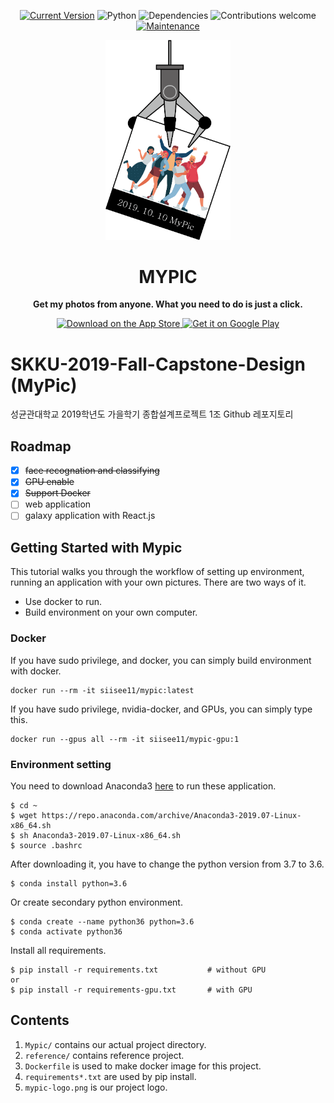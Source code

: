 <div align="center">
  
  [![Current Version](https://img.shields.io/badge/version-0.1.0-green.svg)](https://github.com/BlindedShooter/SKKU-2019-Fall-Capstone-Design)
  ![Python](https://img.shields.io/badge/python-v3.6+-blue.svg)
  ![Dependencies](https://img.shields.io/badge/dependencies-up%20to%20date-brightgreen.svg)
  ![Contributions welcome](https://img.shields.io/badge/contributions-welcome-orange.svg)
  [![Maintenance](https://img.shields.io/badge/Maintained%3F-yes-green.svg)](https://GitHub.com/BlindedShooter/SKKU-2019-Fall-Capstone-Design/graphs/commit-activity)
  
  <img alt="MyPic logo" src="Mypic-logo.png" width="200px" />

  <h1> MYPIC </h1>

  <p>
    <b>Get my photos from anyone. What you need to do is just a click.</b>
  </p>

  <a href="https://itunes.apple.com/us/app/">
    <img alt="Download on the App Store" title="App Store" src="http://i.imgur.com/0n2zqHD.png" width="140">
  </a>

  <a href="https://play.google.com/store/apps">
    <img alt="Get it on Google Play" title="Google Play" src="http://i.imgur.com/mtGRPuM.png" width="140">
  </a>

</div>

# SKKU-2019-Fall-Capstone-Design (MyPic)
성균관대학교 2019학년도 가을학기 종합설계프로젝트 1조 Github 레포지토리

## Roadmap
  - [x] ~~face recognation and classifying~~
  - [x] ~~GPU enable~~
  - [x] ~~Support Docker~~
  - [ ] web application
  - [ ] galaxy application with React.js

## Getting Started with Mypic

This tutorial walks you through the workflow of setting up environment, running an application with your own pictures.
There are two ways of it.

* Use docker to run.
* Build environment on your own computer.

### Docker

If you have sudo privilege, and docker, you can simply build environment with docker. 
```
docker run --rm -it siisee11/mypic:latest
```

If you have sudo privilege, nvidia-docker, and GPUs, you can simply type this.

```
docker run --gpus all --rm -it siisee11/mypic-gpu:1
```


### Environment setting

You need to download Anaconda3 [here](https://www.anaconda.com/distribution/) to run these application.

``` 
$ cd ~
$ wget https://repo.anaconda.com/archive/Anaconda3-2019.07-Linux-x86_64.sh
$ sh Anaconda3-2019.07-Linux-x86_64.sh
$ source .bashrc
```

After downloading it, you have to change the python version from 3.7 to 3.6. 

```
$ conda install python=3.6
```

Or create secondary python environment.

```
$ conda create --name python36 python=3.6
$ conda activate python36
```

Install all requirements.

```
$ pip install -r requirements.txt			# without GPU
or
$ pip install -r requirements-gpu.txt		# with GPU
```


## Contents

1. `Mypic/` contains our actual project directory.
2. `reference/` contains reference project.
3. `Dockerfile` is used to make docker image for this project.
4. `requirements*.txt` are used by pip install.
5. `mypic-logo.png` is our project logo.
